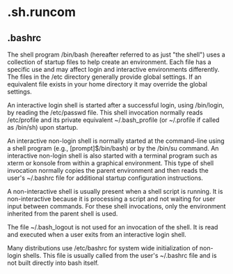 # .sh.runcom

## .bashrc

The shell program /bin/bash (hereafter referred to as just "the shell") uses a collection of startup 
files to help create an environment. Each file has a specific use and may affect login and interactive 
environments differently. The files in the /etc directory generally provide global settings. 
If an equivalent file exists in your home directory it may override the global settings.

An interactive login shell is started after a successful login, using /bin/login, 
by reading the /etc/passwd file. This shell invocation normally reads /etc/profile and its private 
equivalent ~/.bash_profile (or ~/.profile if called as /bin/sh) upon startup.

An interactive non-login shell is normally started at the command-line using a shell program 
(e.g., [prompt]$/bin/bash) or by the /bin/su command. An interactive non-login shell is also started 
with a terminal program such as xterm or konsole from within a graphical environment. This type of 
shell invocation normally copies the parent environment and then reads the user's ~/.bashrc file 
for additional startup configuration instructions.

A non-interactive shell is usually present when a shell script is running. It is non-interactive 
because it is processing a script and not waiting for user input between commands. For these shell 
invocations, only the environment inherited from the parent shell is used.

The file ~/.bash_logout is not used for an invocation of the shell. It is read and executed when a user 
exits from an interactive login shell.

Many distributions use /etc/bashrc for system wide initialization of non-login shells. 
This file is usually called from the user's ~/.bashrc file and is not built directly into bash itself.
